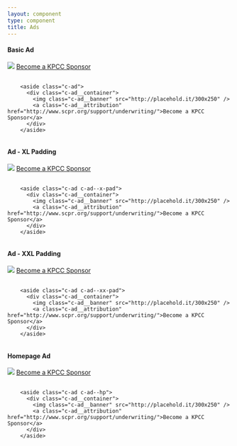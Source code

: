 ```yaml
---
layout: component
type: component
title: Ads
---
```


#### Basic Ad

<aside class="c-ad">
  <div class="c-ad__container">
    <img class="c-ad__banner" src="http://placehold.it/300x250" />
    <a class="c-ad__attribution" href="http://www.scpr.org/support/underwriting/">Become a KPCC Sponsor</a>
  </div>
</aside>

<pre>
  <code>
    &lt;aside class="c-ad">
      &lt;div class="c-ad__container">
        &lt;img class="c-ad__banner" src="http://placehold.it/300x250" />
        &lt;a class="c-ad__attribution" href="http://www.scpr.org/support/underwriting/">Become a KPCC Sponsor&lt;/a>
      &lt;/div>
    &lt;/aside>
  </code>
</pre>

#### Ad - XL Padding

<aside class="c-ad c-ad--x-pad">
  <div class="c-ad__container">
    <img class="c-ad__banner" src="http://placehold.it/300x250" />
    <a class="c-ad__attribution" href="http://www.scpr.org/support/underwriting/">Become a KPCC Sponsor</a>
  </div>
</aside>

<pre>
  <code>
    &lt;aside class="c-ad c-ad--x-pad">
      &lt;div class="c-ad__container">
        &lt;img class="c-ad__banner" src="http://placehold.it/300x250" />
        &lt;a class="c-ad__attribution" href="http://www.scpr.org/support/underwriting/">Become a KPCC Sponsor&lt;/a>
      &lt;/div>
    &lt;/aside>
  </code>
</pre>

#### Ad - XXL Padding

<aside class="c-ad c-ad--xx-pad">
  <div class="c-ad__container">
    <img class="c-ad__banner" src="http://placehold.it/300x250" />
    <a class="c-ad__attribution" href="http://www.scpr.org/support/underwriting/">Become a KPCC Sponsor</a>
  </div>
</aside>

<pre>
  <code>
    &lt;aside class="c-ad c-ad--xx-pad">
      &lt;div class="c-ad__container">
        &lt;img class="c-ad__banner" src="http://placehold.it/300x250" />
        &lt;a class="c-ad__attribution" href="http://www.scpr.org/support/underwriting/">Become a KPCC Sponsor&lt;/a>
      &lt;/div>
    &lt;/aside>
  </code>
</pre>

#### Homepage Ad

<aside class="c-ad c-ad--hp">
  <div class="c-ad__container">
    <img class="c-ad__banner" src="http://placehold.it/300x250" />
    <a class="c-ad__attribution" href="http://www.scpr.org/support/underwriting/">Become a KPCC Sponsor</a>
  </div>
</aside>

<pre>
  <code>
    &lt;aside class="c-ad c-ad--hp">
      &lt;div class="c-ad__container">
        &lt;img class="c-ad__banner" src="http://placehold.it/300x250" />
        &lt;a class="c-ad__attribution" href="http://www.scpr.org/support/underwriting/">Become a KPCC Sponsor&lt;/a>
      &lt;/div>
    &lt;/aside>
  </code>
</pre>
